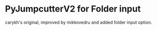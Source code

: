 # PyJumpcutterV2 for Folder input
carykh's original, improved by mikkovedru and added folder input option.

